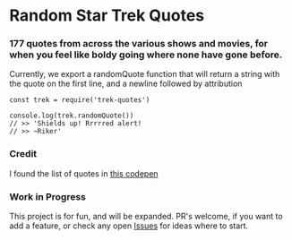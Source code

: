 # Random Star Trek Quotes

### 177 quotes from across the various shows and movies, for when you feel like boldy going where none have gone before.

Currently, we export a randomQuote function that will return a string with the quote on the first line, and a newline followed by attribution

```
const trek = require('trek-quotes')

console.log(trek.randomQuote())
// >> 'Shields up! Rrrrred alert!
// >> ~Riker'

```

### Credit

I found the list of quotes in [this codepen](https://codepen.io/JeanRC/details/oLJrZo/) 


### Work in Progress
This project is for fun, and will be expanded. PR's welcome, if you want to add a feature, or check any open [Issues](http://github.com/jonchurch/trek-quotes/issues) for ideas where to start.
